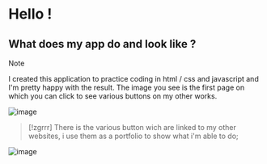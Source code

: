 # Hello ! 
## What does my app do and look like ?
> [!NOTE]
I created this application to practice coding in html / css and javascript and I'm pretty happy with the result. The image you see is the first page on which you can click to see various buttons on my other works.
 
![image](https://github.com/TISEPSE/Appli-Tel/assets/143852263/ab36df58-f850-483f-9267-6af7ceb93044)

> [!zgrrr]
There is the various button wich are linked to my other websites, i use them as a portfolio to show what i'm able to do;

![image](https://github.com/TISEPSE/Appli-Tel/assets/143852263/29de6cf3-1f31-4453-a01d-b54e9ed028f0)
